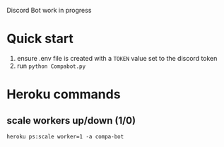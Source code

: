 Discord Bot work in progress

# Quick start
1. ensure .env file is created with a `TOKEN` value set to the discord token
2. run `python Compabot.py`

# Heroku commands
## scale workers up/down (1/0)
`heroku ps:scale worker=1 -a compa-bot`